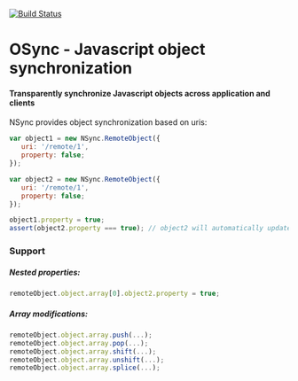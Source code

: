 [![Build Status](https://travis-ci.org/fiolkaf/nsync.svg?branch=master)](https://travis-ci.org/fiolkaf/nsync)

# OSync - Javascript object synchronization

#### Transparently synchronize Javascript objects across application and clients

NSync provides object synchronization based on uris:

```javascript
var object1 = new NSync.RemoteObject({
   uri: '/remote/1',
   property: false;
});

var object2 = new NSync.RemoteObject({
   uri: '/remote/1',
   property: false;
});

object1.property = true;
assert(object2.property === true); // object2 will automatically update property
```


### Support

##### Nested properties:

```javascript
remoteObject.object.array[0].object2.property = true;
```

##### Array modifications:

```javascript
remoteObject.object.array.push(...);
remoteObject.object.array.pop(...);
remoteObject.object.array.shift(...);
remoteObject.object.array.unshift(...);
remoteObject.object.array.splice(...);

```
